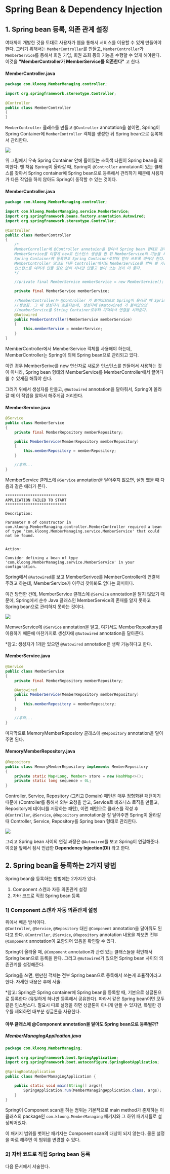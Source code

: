 # Spring Bean & Dependency Injection

## 1. Spring bean 등록, 의존 관계 설정
여태까지 개발한 것을 토대로 사용자가 웹을 통해서 서비스를 이용할 수 있게 만들어야 한다. 그러기 위해서는 `MemberController`를 만들고, `MemberController`가 `MemberService`를 통해서 회원 가입, 회원 조회 등의 기능을 수행할 수 있게 해야한다. 이것을 **\"MemberController가 MemberService를 의존한다\"** 고 한다.

#### MemberController.java
```Java
package com.kloong.MemberManaging.controller;  
  
import org.springframework.stereotype.Controller;  
  
@Controller  
public class MemberController  
{  
}
```

`MemberController` 클래스를 만들고 `@Controller` annotation을 붙이면, Spring이 Spring Container에 `MemberController` 객체를 생성한 뒤 Spring bean으로 등록해서 관리한다.

![](Pasted%20image%2020220303012457.png)

위 그림에서 우측 Spring Container 안에 들어있는 초록색 타원이 Spring bean을 의미한다. 맨 처음 Spring이 올라갈 때, Spring이 `@Controller` annotaion이 있는 클래스를 찾아서 Spring container에 Spring bean으로 등록해서 관리하기 때문에 사용자가 다른 작업을 하지 않아도 Spring이 동작할 수 있는 것이다.

#### MemberController.java
```Java
package com.kloong.MemberManaging.controller;  
  
import com.kloong.MemberManaging.service.MemberService;  
import org.springframework.beans.factory.annotation.Autowired;  
import org.springframework.stereotype.Controller;  
  
@Controller  
public class MemberController  
{  
	/*  
	MemberConroller에 @Controller annotaion을 달아서 Spring bean 형태로 관리할 건데
	MemberService를 이렇게 new로 인스턴스 생성을 한 뒤 MemberService의 기능을 사용하면 문제가 생긴다.
	Spring Container에 등록하고 Spring Container로부터 받아 쓰도록 바꿔야 한다.
	MemberController 말고도 다른 Controller에서도 MemberService를 받아 쓸 가능성이 있기 때문에
	인스턴스를 여러개 만들 필요 없이 하나만 만들고 받아 쓰는 것이 더 좋다.
	*/

	//private final MemberService memberService = new MemberService();  

	private final MemberService memberService;  
  
    //MemberController는 @Controller 가 붙어있으므로 Spring이 올라갈 때 Spring Container에  
	//생성됨. 그 때 생성자가 호출되는데, 생성자에 @Autowired 가 붙어있으면
	//memberService를 String Container로부터 가져와서 연결을 시켜준다.
	@Autowired  
	public MemberController(MemberService memberService)
	{
		this.memberService = memberService;  
	}  
}
```

MemberController에서 MemberService 객체를 사용해야 하는데, MemberController는 Spring에 의해 Spring bean으로 관리되고 있다.

이런 경우 MemberSerive를 new 연산자로 새로운 인스턴스를 만들어서 사용하는 것이 아니라, Spring bean 형태의 MemberService를 MemberController에서 끌어다 쓸 수 있게끔 해줘야 한다.

그러기 위해서 생성자를 만들고, `@Autowired` annotation을 달아줘서, Spring이 올라갈 때 이 작업을 알아서 해주게끔 처리한다.

#### MemberService.java
```Java
@Service  
public class MemberService
{  
	private final MemberRepository memberRepository;  

	public MemberService(MemberRepository memberRepository)
	{
		this.memberRepository = memberRepository;  
    }

	//후략...
}
```

MemberService 클래스에 `@Service` annotation을 달아주지 않으면, 실행 했을 때 다음과 같은 에러가 뜬다.

```
***************************
APPLICATION FAILED TO START
***************************

Description:

Parameter 0 of constructor in com.kloong.MemberManaging.controller.MemberController required a bean of type 'com.kloong.MemberManaging.service.MemberService' that could not be found.


Action:

Consider defining a bean of type 'com.kloong.MemberManaging.service.MemberService' in your configuration.
```

Spring에서 `@Autowired`를 보고 MemberSerivce를 MemberController에 연결해 주려고 하는데, MemberService가 아무리 찾아봐도 없다는 의미이다.

이건 당연한 건데, MemberService 클래스에 `@Service` annotation을 달지 않았기 때문에, Spring에서 순수 Java 클래스인 MemberService의 존재를 알지 못하고 Spring bean으로 관리하지 못하는 것이다.

![](Pasted%20image%2020220303015511.png)

MemverService에 `@Service` annotation을 달고, 여기서도 MemberRepository를 이용하기 때문에 마찬가지로 생성자에  `@Autowired` annotation을 달아준다.

\*참고: 생성자가 1개만 있으면 `@Autowired` annotation은 생략 가능하다고 한다.

#### MemberService.java
```Java
@Service  
public class MemberService
{  
	private final MemberRepository memberRepository;  

	@Autowired
	public MemberService(MemberRepository memberRepository)
	{
		this.memberRepository = memberRepository;  
    }

	//후략...
}
```

마지막으로 MemoryMemberReposiory 클래스에 `@Repository` annotation을 달아주면 된다.

#### MemoryMemberRepository.java
```Java
@Repository  
public class MemoryMemberRepository implements MemberRepository  
{  
	private static Map<Long, Member> store = new HashMap<>();  
	private static long sequence = 0L;
}	
```

Controller, Service, Repository (그리고 Domain) 패턴은 매우 정형화된 패턴이기 때문에 (Controller를 통해서 외부 요청을 받고, Service로 비즈니스 로직을 만들고, Repository에 데이터를 저장하는 패턴), 이런 패턴으로 클래스를 작성 후 `@Controller`, `@Service`, `@Repository` annotation을 잘 달아주면 Spring이 올라갈 때 Controller, Service, Repository를 Spring bean 형태로 관리한다.

![](Pasted%20image%2020220303015830.png)

그리고 Spring bean 사이의 연결 과정은 `@Autowired`를 보고 Spring이 연결해준다. 이것을 앞에서 잠시 언급한 **Dependency Injection(DI)** 라고 한다.

## 2. Spring bean을 등록하는 2가지 방법
Spring bean을 등록하는 방법에는 2가지가 있다.
1. Component 스캔과 자동 의존관계 설정
2. 자바 코드로 직접 Spring bean 등록

### 1) Component 스캔과 자동 의존관계 설정
위에서 배운 방식이다.  
`@Controller`, `@Service`, `@Repository` 대신 `@Component` annotation을 달아줘도 된다고 한다. `@Controller`, `@Service`, `@Repository` annotation 내용을 까보면 전부 `@Component` annotation이 포함되어 있음을 확인할 수 있다.

Spring이 올라올 때, `@Component` annotation과 관련 있는 클래스들을 확인해서 Spring bean으로 등록을 한다. 그리고 `@Autowired`가 있으면 Spring bean 사이의 의존관계를 설정해준다.

Spring을 쓰면, 왠만한 객체는 전부 Spring bean으로 등록해서 쓰는게 효율적이라고 한다. 자세한 내용은 후에 서술.

\*참고: Spring은 Spring container에 Spring bean을 등록할 때, 기본으로 싱글톤으로 등록한다 (유일하게 하나만 등록해서 공유한다). 따라서 같은 Spring bean이면 모두 같은 인스턴스다. 필요시 따로 설정을 하면 싱글톤이 아니게 만들 수 있지만, 특별한 경우를 제외하면 대부분 싱글톤을 사용한다.

#### 아무 클래스에 @Component annotation을 달아도 Spring bean으로 등록될까?
##### MemberManagingApplication.java
``` Java
package com.kloong.MemberManaging;  
  
import org.springframework.boot.SpringApplication;  
import org.springframework.boot.autoconfigure.SpringBootApplication;  
  
@SpringBootApplication  
public class MemberManagingApplication {  

	public static void main(String[] args){
		SpringApplication.run(MemberManagingApplication.class, args);  
	}    
}
```

Spring이 Component scan을 하는 범위는 기본적으로 main method가 존재하는 이 클래스의 package인 `com.kloong.MemberManaging` 패키지와 그 하위 패키지들로 설정되어있다.

이 패키지 범위를 벗어난 패키지는 Component scan의 대상이 되지 않는다. 물론 설정을 따로 해주면 이 범위를 변경할 수 있다.

### 2) 자바 코드로 직접 Spring bean 등록
다음 문서에서 서술한다.